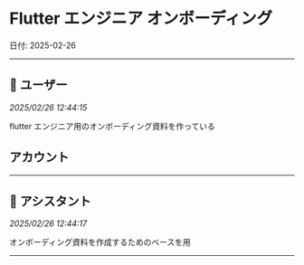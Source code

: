 # Flutter エンジニア オンボーディング

日付: 2025-02-26

---

## 👤 ユーザー
*2025/02/26 12:44:15*

flutter エンジニア用のオンボーディング資料を作っている

## アカウント

---

## 🤖 アシスタント
*2025/02/26 12:44:17*

オンボーディング資料を作成するためのベースを用

---
